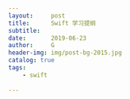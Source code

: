 ```yaml
---
layout:     post
title:      Swift 学习提纲
subtitle:   
date:       2019-06-23
author:     G
header-img: img/post-bg-2015.jpg
catalog: true
tags:
    - swift
    
---
```

